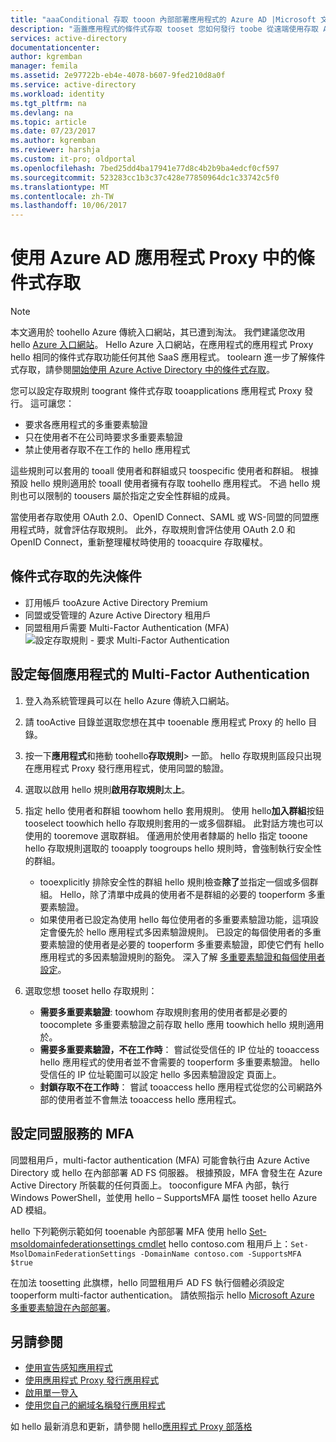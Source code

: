 ```yaml
---
title: "aaaConditional 存取 tooon 內部部署應用程式的 Azure AD |Microsoft 文件"
description: "涵蓋應用程式的條件式存取 tooset 您如何發行 toobe 從遠端使用存取 Azure AD Application Proxy。"
services: active-directory
documentationcenter: 
author: kgremban
manager: femila
ms.assetid: 2e97722b-eb4e-4078-b607-9fed210d8a0f
ms.service: active-directory
ms.workload: identity
ms.tgt_pltfrm: na
ms.devlang: na
ms.topic: article
ms.date: 07/23/2017
ms.author: kgremban
ms.reviewer: harshja
ms.custom: it-pro; oldportal
ms.openlocfilehash: 7bed25dd4ba17941e77d8c4b2b9ba4edcf0cf597
ms.sourcegitcommit: 523283cc1b3c37c428e77850964dc1c33742c5f0
ms.translationtype: MT
ms.contentlocale: zh-TW
ms.lasthandoff: 10/06/2017
---
```

# <a name="working-with-conditional-access-in-azure-ad-application-proxy"></a>使用 Azure AD 應用程式 Proxy 中的條件式存取

>[!NOTE]
>本文適用於 toohello Azure 傳統入口網站，其已遭到淘汰。 我們建議您改用 hello [Azure 入口網站](https://portal.azure.com)。 Hello Azure 入口網站，在應用程式的應用程式 Proxy hello 相同的條件式存取功能任何其他 SaaS 應用程式。 toolearn 進一步了解條件式存取，請參閱[開始使用 Azure Active Directory 中的條件式存取](active-directory-conditional-access-azure-portal-get-started.md)。

您可以設定存取規則 toogrant 條件式存取 tooapplications 應用程式 Proxy 發行。 這可讓您：

* 要求各應用程式的多重要素驗證
* 只在使用者不在公司時要求多重要素驗證
* 禁止使用者存取不在工作的 hello 應用程式

這些規則可以套用的 tooall 使用者和群組或只 toospecific 使用者和群組。 根據預設 hello 規則適用於 tooall 使用者擁有存取 toohello 應用程式。 不過 hello 規則也可以限制的 toousers 屬於指定之安全性群組的成員。  

當使用者存取使用 OAuth 2.0、OpenID Connect、SAML 或 WS-同盟的同盟應用程式時，就會評估存取規則。 此外，存取規則會評估使用 OAuth 2.0 和 OpenID Connect，重新整理權杖時使用的 tooacquire 存取權杖。

## <a name="conditional-access-prerequisites"></a>條件式存取的先決條件
* 訂用帳戶 tooAzure Active Directory Premium
* 同盟或受管理的 Azure Active Directory 租用戶
* 同盟租用戶需要 Multi-Factor Authentication (MFA)  
    ![設定存取規則 - 要求 Multi-Factor Authentication](./media/active-directory-application-proxy-conditional-access/application-proxy-conditional-access.png)

## <a name="configure-per-application-multi-factor-authentication"></a>設定每個應用程式的 Multi-Factor Authentication
1. 登入為系統管理員可以在 hello Azure 傳統入口網站。
2. 請 tooActive 目錄並選取您想在其中 tooenable 應用程式 Proxy 的 hello 目錄。
3. 按一下**應用程式**和捲動 toohello**存取規則**> 一節。 hello 存取規則區段只出現在應用程式 Proxy 發行應用程式，使用同盟的驗證。
4. 選取以啟用 hello 規則**啟用存取規則**太**上**。
5. 指定 hello 使用者和群組 toowhom hello 套用規則。 使用 hello**加入群組**按鈕 tooselect toowhich hello 存取規則套用的一或多個群組。 此對話方塊也可以使用的 tooremove 選取群組。  僅適用於使用者隸屬的 hello 指定 tooone hello 存取規則選取的 tooapply toogroups hello 規則時，會強制執行安全性的群組。  

   * tooexplicitly 排除安全性的群組 hello 規則檢查**除了**並指定一個或多個群組。 Hello，除了清單中成員的使用者不是群組的必要的 tooperform 多重要素驗證。  
   * 如果使用者已設定為使用 hello 每位使用者的多重要素驗證功能，這項設定會優先於 hello 應用程式多因素驗證規則。 已設定的每個使用者的多重要素驗證的使用者是必要的 tooperform 多重要素驗證，即使它們有 hello 應用程式的多因素驗證規則的豁免。 深入了解 [多重要素驗證和每個使用者設定](../multi-factor-authentication/multi-factor-authentication.md)。
6. 選取您想 tooset hello 存取規則：

   * **需要多重要素驗證**: toowhom 存取規則套用的使用者都是必要的 toocomplete 多重要素驗證之前存取 hello 應用 toowhich hello 規則適用於。
   * **需要多重要素驗證，不在工作時**： 嘗試從受信任的 IP 位址的 tooaccess hello 應用程式的使用者並不會需要的 tooperform 多重要素驗證。 hello 受信任的 IP 位址範圍可以設定 hello 多因素驗證設定 頁面上。
   * **封鎖存取不在工作時**： 嘗試 tooaccess hello 應用程式從您的公司網路外部的使用者並不會無法 tooaccess hello 應用程式。

## <a name="configuring-mfa-for-federation-services"></a>設定同盟服務的 MFA
同盟租用戶，multi-factor authentication (MFA) 可能會執行由 Azure Active Directory 或 hello 在內部部署 AD FS 伺服器。 根據預設，MFA 會發生在 Azure Active Directory 所裝載的任何頁面上。 tooconfigure MFA 內部，執行 Windows PowerShell，並使用 hello – SupportsMFA 屬性 tooset hello Azure AD 模組。

hello 下列範例示範如何 tooenable 內部部署 MFA 使用 hello [Set-msoldomainfederationsettings cmdlet](https://msdn.microsoft.com/library/azure/dn194088.aspx) hello contoso.com 租用戶上：`Set-MsolDomainFederationSettings -DomainName contoso.com -SupportsMFA $true `

在加法 toosetting 此旗標，hello 同盟租用戶 AD FS 執行個體必須設定 tooperform multi-factor authentication。 請依照指示 hello [Microsoft Azure 多重要素驗證在內部部署](../multi-factor-authentication/multi-factor-authentication-get-started-server.md)。

## <a name="see-also"></a>另請參閱
* [使用宣告感知應用程式](active-directory-application-proxy-claims-aware-apps.md)
* [使用應用程式 Proxy 發行應用程式](active-directory-application-proxy-publish.md)
* [啟用單一登入](active-directory-application-proxy-sso-using-kcd.md)
* [使用您自己的網域名稱發行應用程式](active-directory-application-proxy-custom-domains.md)

如 hello 最新消息和更新，請參閱 hello[應用程式 Proxy 部落格](http://blogs.technet.com/b/applicationproxyblog/)
